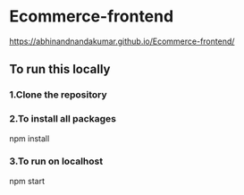 # Ecommerce-frontend

https://abhinandnandakumar.github.io/Ecommerce-frontend/

## To run this locally 

### 1.Clone the repository 

### 2.To install all packages
npm install

### 3.To run on localhost
npm start 




